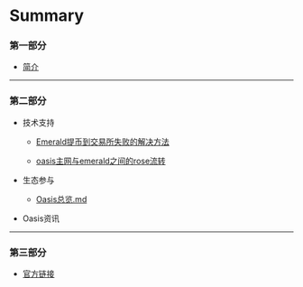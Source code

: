 # Summary

### 第一部分

* [简介](README.md)

------



### 第二部分

- 技术支持

  - [Emerald提币到交易所失败的解决方法](./dev_support/Emerald提币到币安失败解决方法.md)

  - [oasis主网与emerald之间的rose流转](./dev_support/oasis主网与emerald之间的rose流转/oasis主网与emerald之间的rose流转.md)

 
- 生态参与

  - [Oasis总览.md](./ecosystem_paticipate/Oasis总览.md)

- Oasis资讯

------



### 第三部分

- [官方链接](./oasis_info/Links.md)
